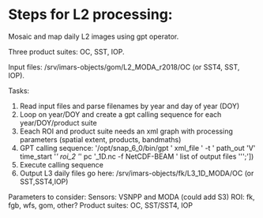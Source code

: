 # Steps for L2 processing:
Mosaic and map daily L2 images using gpt operator.

Three product suites: OC, SST, IOP.

Input files: /srv/imars-objects/gom/L2_MODA_r2018/OC (or SST4, SST, IOP).

Tasks:
1. Read input files and parse filenames by year and day of year (DOY)
2. Loop on year/DOY and create a gpt calling sequence for each year/DOY/product suite
3. Eeach ROI and product suite needs an xml graph with processing parameters (spatial extent, products, bandmaths)
4. GPT calling sequence: '/opt/snap_6_0/bin/gpt ' xml_file ' -t ' path_out 'V' time_start '_' roi_2 '_' pc '_1D.nc -f NetCDF-BEAM ' list of output files ''';'])
5. Execute calling sequence
6. Output L3 daily files go here: /srv/imars-objects/fk/L3_1D_MODA/OC (or SST,SST4,IOP)

Parameters to consider:
Sensors: VSNPP and MODA (could add S3)
ROI: fk, fgb, wfs, gom, other?
Product suites: OC, SST/SST4, IOP
